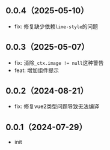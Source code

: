 ## 0.0.4（2025-05-10）
- fix: 修复缺少依赖`lime-style`的问题
## 0.0.3（2025-05-07）
- fix: 消除`_ctx.image != null`这种警告
- feat: 增加组件提示
## 0.0.2（2024-08-21）
- fix: 修复vue2类型问题导致无法编译
## 0.0.1（2024-07-29）
- init
